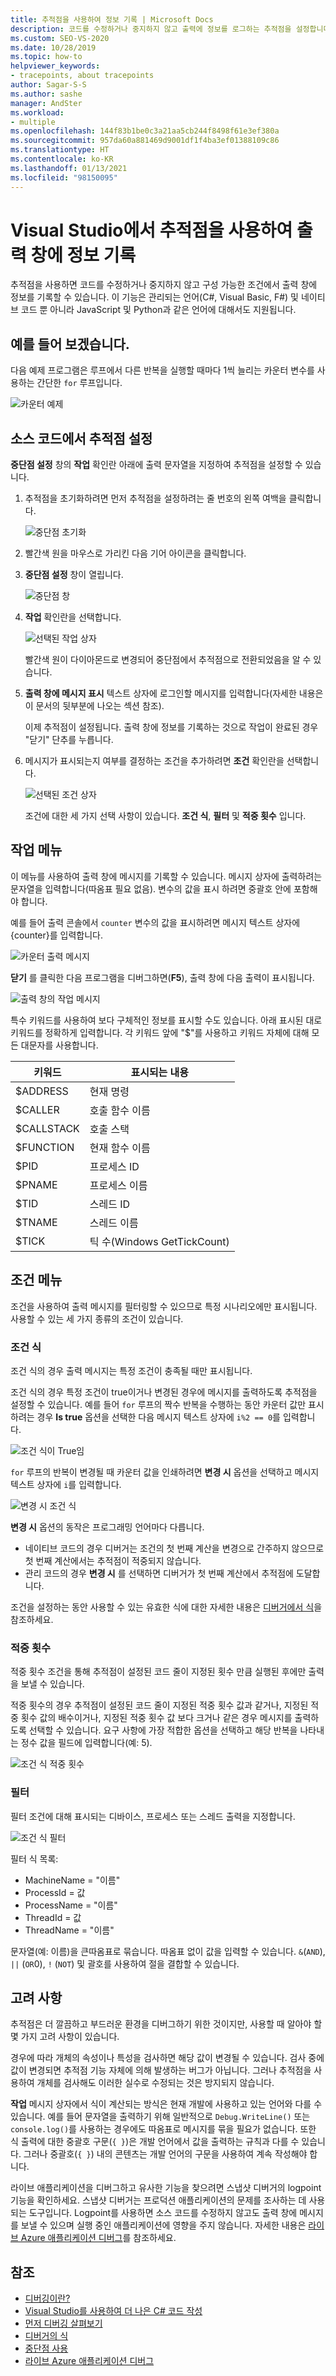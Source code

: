 ```yaml
---
title: 추적점을 사용하여 정보 기록 | Microsoft Docs
description: 코드를 수정하거나 중지하지 않고 출력에 정보를 로그하는 추적점을 설정합니다. 중단점 설정의 작업 확인란 아래에 출력 문자열을 지정하면 됩니다.
ms.custom: SEO-VS-2020
ms.date: 10/28/2019
ms.topic: how-to
helpviewer_keywords:
- tracepoints, about tracepoints
author: Sagar-S-S
ms.author: sashe
manager: AndSter
ms.workload:
- multiple
ms.openlocfilehash: 144f83b1be0c3a21aa5cb244f8498f61e3ef380a
ms.sourcegitcommit: 957da60a881469d9001df1f4ba3ef01388109c86
ms.translationtype: HT
ms.contentlocale: ko-KR
ms.lasthandoff: 01/13/2021
ms.locfileid: "98150095"
---
```

# <a name="log-info-to-the-output-window-using-tracepoints-in-visual-studio"></a>Visual Studio에서 추적점을 사용하여 출력 창에 정보 기록

추적점을 사용하면 코드를 수정하거나 중지하지 않고 구성 가능한 조건에서 출력 창에 정보를 기록할 수 있습니다. 이 기능은 관리되는 언어(C#, Visual Basic, F#) 및 네이티브 코드 뿐 아니라 JavaScript 및 Python과 같은 언어에 대해서도 지원됩니다.

## <a name="let39s-take-an-example"></a>예를 들어 보겠습니다.

다음 예제 프로그램은 루프에서 다른 반복을 실행할 때마다 1씩 늘리는 카운터 변수를 사용하는 간단한 `for` 루프입니다.

![카운터 예제](../debugger/media/counterexample.png "카운터 예제")

## <a name="set-tracepoints-in-source-code"></a>소스 코드에서 추적점 설정

**중단점 설정** 창의 **작업** 확인란 아래에 출력 문자열을 지정하여 추적점을 설정할 수 있습니다.

1. 추적점을 초기화하려면 먼저 추적점을 설정하려는 줄 번호의 왼쪽 여백을 클릭합니다.

   ![중단점 초기화](../debugger/media/breakpointinitialization.png "중단점 초기화")

2. 빨간색 원을 마우스로 가리킨 다음 기어 아이콘을 클릭합니다.
3. **중단점 설정** 창이 열립니다.

   ![중단점 창](../debugger/media/breakpointwindow.png "중단점 창")

4. **작업** 확인란을 선택합니다.

   ![선택된 작업 상자](../debugger/media/checkedactionsbox.png "선택된 작업 상자")

   빨간색 원이 다이아몬드로 변경되어 중단점에서 추적점으로 전환되었음을 알 수 있습니다.

5. **출력 창에 메시지 표시** 텍스트 상자에 로그인할 메시지를 입력합니다(자세한 내용은 이 문서의 뒷부분에 나오는 섹션 참조).

   이제 추적점이 설정됩니다. 출력 창에 정보를 기록하는 것으로 작업이 완료된 경우 &quot;닫기&quot; 단추를 누릅니다.

6. 메시지가 표시되는지 여부를 결정하는 조건을 추가하려면 **조건** 확인란을 선택합니다.

   ![선택된 조건 상자](../debugger/media/checkedconditionsbox.png "선택된 조건 상자")

   조건에 대한 세 가지 선택 사항이 있습니다. **조건 식**, **필터** 및 **적중 횟수** 입니다.

## <a name="actions-menu"></a>작업 메뉴

이 메뉴를 사용하여 출력 창에 메시지를 기록할 수 있습니다. 메시지 상자에 출력하려는 문자열을 입력합니다(따옴표 필요 없음). 변수의 값을 표시 하려면 중괄호 안에 포함해야 합니다.

예를 들어 출력 콘솔에서 `counter` 변수의 값을 표시하려면 메시지 텍스트 상자에 {counter}를 입력합니다.

![카운터 출력 메시지](../debugger/media/counteroutputmessage.png "카운터 출력 메시지")

**닫기** 를 클릭한 다음 프로그램을 디버그하면(**F5**), 출력 창에 다음 출력이 표시됩니다.

![출력 창의 작업 메시지](../debugger/media/actionsmessageinoutputwindow.png "출력 창의 작업 메시지")

특수 키워드를 사용하여 보다 구체적인 정보를 표시할 수도 있습니다. 아래 표시된 대로 키워드를 정확하게 입력합니다. 각 키워드 앞에 "$"를 사용하고 키워드 자체에 대해 모든 대문자를 사용합니다.

| 키워드 | 표시되는 내용 |
| --- | --- |
| $ADDRESS | 현재 명령 |
| $CALLER | 호출 함수 이름 |
| $CALLSTACK | 호출 스택 |
| $FUNCTION | 현재 함수 이름 |
| $PID | 프로세스 ID |
| $PNAME | 프로세스 이름 |
| $TID | 스레드 ID |
| $TNAME   | 스레드 이름 |
| $TICK | 틱 수(Windows GetTickCount) |

## <a name="conditions-menu"></a>조건 메뉴

조건을 사용하여 출력 메시지를 필터링할 수 있으므로 특정 시나리오에만 표시됩니다. 사용할 수 있는 세 가지 종류의 조건이 있습니다.

### <a name="conditional-expression"></a>조건 식
조건 식의 경우 출력 메시지는 특정 조건이 충족될 때만 표시됩니다.

조건 식의 경우 특정 조건이 true이거나 변경된 경우에 메시지를 출력하도록 추적점을 설정할 수 있습니다. 예를 들어 `for` 루프의 짝수 반복을 수행하는 동안 카운터 값만 표시하려는 경우 **Is true** 옵션을 선택한 다음 메시지 텍스트 상자에 `i%2 == 0`를 입력합니다.

![조건 식이 True임](../debugger/media/conditionalexpressionistrue.png "조건 식이 True임")

`for` 루프의 반복이 변경될 때 카운터 값을 인쇄하려면 **변경 시** 옵션을 선택하고 메시지 텍스트 상자에 `i`를 입력합니다.

![변경 시 조건 식](../debugger/media/conditionalexpressionwhenchanged.png "변경 시 조건 식")

**변경 시** 옵션의 동작은 프로그래밍 언어마다 다릅니다.

- 네이티브 코드의 경우 디버거는 조건의 첫 번째 계산을 변경으로 간주하지 않으므로 첫 번째 계산에서는 추적점이 적중되지 않습니다.
- 관리 코드의 경우 **변경 시** 를 선택하면 디버거가 첫 번째 계산에서 추적점에 도달합니다.

조건을 설정하는 동안 사용할 수 있는 유효한 식에 대한 자세한 내용은 [디버거에서 식](expressions-in-the-debugger.md)을 참조하세요.

### <a name="hit-count"></a>적중 횟수
적중 횟수 조건을 통해 추적점이 설정된 코드 줄이 지정된 횟수 만큼 실행된 후에만 출력을 보낼 수 있습니다.

적중 횟수의 경우 추적점이 설정된 코드 줄이 지정된 적중 횟수 값과 같거나, 지정된 적중 횟수 값의 배수이거나, 지정된 적중 횟수 값 보다 크거나 같은 경우 메시지를 출력하도록 선택할 수 있습니다. 요구 사항에 가장 적합한 옵션을 선택하고 해당 반복을 나타내는 정수 값을 필드에 입력합니다(예: 5).

![조건 식 적중 횟수](../debugger/media/conditionalexpressionhitcount.png "조건 식 적중 횟수")

### <a name="filter"></a>필터
필터 조건에 대해 표시되는 디바이스, 프로세스 또는 스레드 출력을 지정합니다.

![조건 식 필터](../debugger/media/conditionalexpressionfilter.png "조건 식 필터")

필터 식 목록:

- MachineName = "이름"
- ProcessId = 값
- ProcessName = "이름"
- ThreadId = 값
- ThreadName = "이름"

문자열(예: 이름)을 큰따옴표로 묶습니다. 따옴표 없이 값을 입력할 수 있습니다. `&`(`AND`), `||` (`OR`0), `!` (`NOT`) 및 괄호를 사용하여 절을 결합할 수 있습니다.

## <a name="considerations"></a>고려 사항

추적점은 더 깔끔하고 부드러운 환경을 디버그하기 위한 것이지만, 사용할 때 알아야 할 몇 가지 고려 사항이 있습니다.

경우에 따라 개체의 속성이나 특성을 검사하면 해당 값이 변경될 수 있습니다. 검사 중에 값이 변경되면 추적점 기능 자체에 의해 발생하는 버그가 아닙니다. 그러나 추적점을 사용하여 개체를 검사해도 이러한 실수로 수정되는 것은 방지되지 않습니다.

**작업** 메시지 상자에서 식이 계산되는 방식은 현재 개발에 사용하고 있는 언어와 다를 수 있습니다. 예를 들어 문자열을 출력하기 위해 일반적으로 `Debug.WriteLine()` 또는 `console.log()`를 사용하는 경우에도 따옴표로 메시지를 묶을 필요가 없습니다. 또한 식 출력에 대한 중괄호 구문(`{ }`)은 개발 언어에서 값을 출력하는 규칙과 다를 수 있습니다. 그러나 중괄호(`{ }`) 내의 콘텐츠는 개발 언어의 구문을 사용하여 계속 작성해야 합니다.

라이브 애플리케이션을 디버그하고 유사한 기능을 찾으려면 스냅샷 디버거의 logpoint 기능을 확인하세요. 스냅샷 디버거는 프로덕션 애플리케이션의 문제를 조사하는 데 사용되는 도구입니다. Logpoint를 사용하면 소스 코드를 수정하지 않고도 출력 창에 메시지를 보낼 수 있으며 실행 중인 애플리케이션에 영향을 주지 않습니다. 자세한 내용은 [라이브 Azure 애플리케이션 디버그](../debugger/debug-live-azure-applications.md)를 참조하세요.

## <a name="see-also"></a>참조

- [디버깅이란?](../debugger/what-is-debugging.md)
- [Visual Studio를 사용하여 더 나은 C# 코드 작성](../debugger/write-better-code-with-visual-studio.md)
- [먼저 디버깅 살펴보기](../debugger/debugger-feature-tour.md)
- [디버거의 식](expressions-in-the-debugger.md)
- [중단점 사용](../debugger/using-breakpoints.md)
- [라이브 Azure 애플리케이션 디버그](../debugger/debug-live-azure-applications.md)
